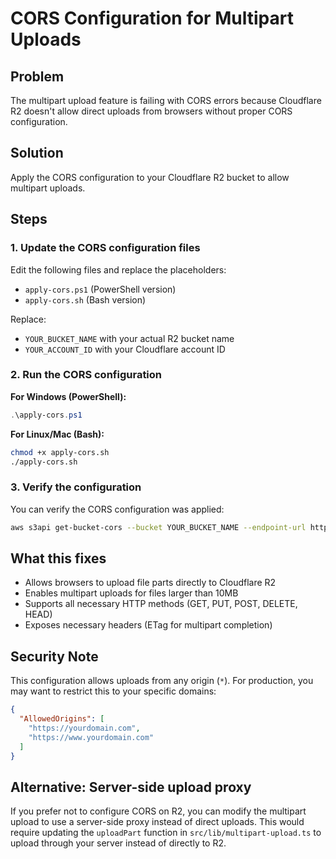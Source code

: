 # CORS Configuration for Multipart Uploads

## Problem
The multipart upload feature is failing with CORS errors because Cloudflare R2 doesn't allow direct uploads from browsers without proper CORS configuration.

## Solution
Apply the CORS configuration to your Cloudflare R2 bucket to allow multipart uploads.

## Steps

### 1. Update the CORS configuration files
Edit the following files and replace the placeholders:
- `apply-cors.ps1` (PowerShell version)
- `apply-cors.sh` (Bash version)

Replace:
- `YOUR_BUCKET_NAME` with your actual R2 bucket name
- `YOUR_ACCOUNT_ID` with your Cloudflare account ID

### 2. Run the CORS configuration

**For Windows (PowerShell):**
```powershell
.\apply-cors.ps1
```

**For Linux/Mac (Bash):**
```bash
chmod +x apply-cors.sh
./apply-cors.sh
```

### 3. Verify the configuration
You can verify the CORS configuration was applied:

```bash
aws s3api get-bucket-cors --bucket YOUR_BUCKET_NAME --endpoint-url https://YOUR_ACCOUNT_ID.r2.cloudflarestorage.com
```

## What this fixes
- Allows browsers to upload file parts directly to Cloudflare R2
- Enables multipart uploads for files larger than 10MB
- Supports all necessary HTTP methods (GET, PUT, POST, DELETE, HEAD)
- Exposes necessary headers (ETag for multipart completion)

## Security Note
This configuration allows uploads from any origin (`*`). For production, you may want to restrict this to your specific domains:

```json
{
  "AllowedOrigins": [
    "https://yourdomain.com",
    "https://www.yourdomain.com"
  ]
}
```

## Alternative: Server-side upload proxy
If you prefer not to configure CORS on R2, you can modify the multipart upload to use a server-side proxy instead of direct uploads. This would require updating the `uploadPart` function in `src/lib/multipart-upload.ts` to upload through your server instead of directly to R2.
